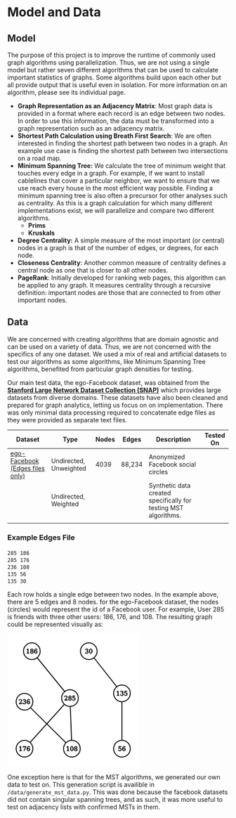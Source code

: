 # Model and Data

## Model

The purpose of this project is to improve the runtime of commonly used graph algorithms using parallelization. Thus, we are not using a single model but rather seven different algorithms that can be used to calculate important statistics of graphs. Some algorithms build upon each other but all provide output that is useful even in isolation. For more information on an algorithm, please see its individual page. 

- **Graph Representation as an Adjacency Matrix**: Most graph data is provided in a format where each record is an edge between two nodes. In order to use this information, the data must be transformed into a graph representation such as an adjacency matrix. 
- **Shortest Path Calculation using Breath First Search**: We are often interested in finding the shortest path between two nodes in a graph. An example use case is finding the shortest path between two intersections on a road map. 
- **Minimum Spanning Tree:** We calculate the tree of minimum weight that touches every edge in a graph. For example, if we want to install cablelines that cover a particular neighbor, we want to ensure that we use reach every house in the most efficient way possible. Finding a minimum spanning tree is also often a precursor for other analyses such as centrality. As this is a graph calculation for which many different implementations exist, we will parallelize and compare two different algorithms. 
  - **Prims**
  - **Kruskals**
- **Degree Centrality:** A simple measure of the most important (or central) nodes in a graph is that of the number of edges, or degrees, for each node. 
- **Closeness Centrality**: Another common measure of centrality defines a central node as one that is closer to all other nodes. 
- **PageRank**: Initially developed for ranking web pages, this algorithm can be applied to any graph. It measures centrality through a recursive definition: important nodes are those that are connected to from other important nodes. 

## Data

We are concerned with creating algorithms that are domain agnostic and can be used on a variety of data. Thus, we are not concerned with the specifics of any one dataset. We used a mix of real and artificial datasets to test our algorithms as some algorithms, like Minimum Spanning Tree algorithms, benefited from particular graph densities for testing. 

Our main test data, the ego-Facebook dataset, was obtained from the **[Stanford Large Network Dataset Collection (SNAP)](https://snap.stanford.edu/data/index.html)** which provides large datasets from diverse domains. These datasets have also been cleaned and prepared for graph analytics, letting us focus on on implementation. There was only minimal data processing required to concatenate edge files as they were provided as separate text files. 

| Dataset                                                      | Type                   | Nodes | Edges  | Description                                                  | Tested On |
| ------------------------------------------------------------ | ---------------------- | ----- | ------ | ------------------------------------------------------------ | --------- |
| [ego-Facebook (Edges files only)](https://snap.stanford.edu/data/ego-Facebook.html) | Undirected, Unweighted | 4039  | 88,234 | Anonymized Facebook social circles                           |           |
|                                                              | Undirected, Weighted   |       |        | Synthetic data created specifically for testing MST algorithms. |           |
|                                                              |                        |       |        |                                                              |           |

### Example Edges File

```
285 186
285 176
236 108
135 56
135 30
```

Each row holds a single edge between two nodes. In the example above, there are 5 edges and 8 nodes. for the ego-Facebook dataset, the nodes (circles) would represent the id of a Facebook user. For example, User 285 is friends with three other users: 186, 176, and 108. The resulting graph could be represented visually as:

![graph](graph.png)

One exception here is that for the MST algorithms, we generated our own data to test on. This generation script is availible in `/data/generate_mst_data.py`. This was done because the facebook datasets did not contain singular spanning trees, and as such, it was more useful to test on adjacency lists with confirmed MSTs in them.